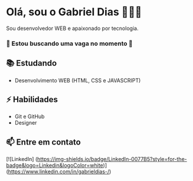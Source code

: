 # Olá, sou o Gabriel Dias 👨🏽‍💻

Sou desenvolvedor WEB e apaixonado por tecnologia.
### 👀 Estou buscando uma vaga no momento 👀

## 📚 Estudando
- Desenvolvimento WEB (HTML, CSS e JAVASCRIPT)

## ⚡ Habilidades
- Git e GitHub
- Designer

## 📫 Entre em contato
[![LinkedIn] (https://img-shields.io/badge/LinkedIn-0077B5?style=for-the-badge&logo=Linkedin&logoColor=white)] (https://www.linkedin.com/in/gabrieldias-/)
